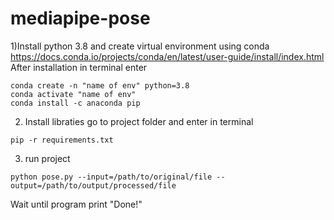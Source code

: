 # mediapipe-pose

1)Install python 3.8 and create virtual environment using conda 
https://docs.conda.io/projects/conda/en/latest/user-guide/install/index.html
After installation in terminal enter 

```
conda create -n "name of env" python=3.8
conda activate "name of env" 
conda install -c anaconda pip
```
2) Install libraties 
go to project folder and enter  in terminal
```
pip -r requirements.txt
```

3) run project 
```
python pose.py --input=/path/to/original/file --output=/path/to/output/processed/file
```
Wait until program print "Done!"

